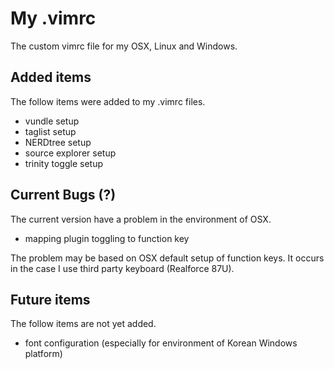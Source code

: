 # My .vimrc

The custom vimrc file for my OSX, Linux and Windows.

## Added items
The follow items were added to my .vimrc files.
- vundle setup
- taglist setup
- NERDtree setup
- source explorer setup
- trinity toggle setup

## Current Bugs (?)
The current version have a problem in the environment of OSX.
- mapping plugin toggling to function key

The problem may be based on OSX default setup of function keys.
It occurs in the case I use third party keyboard (Realforce 87U).

## Future items
The follow items are not yet added.
- font configuration (especially for environment of Korean Windows platform)
